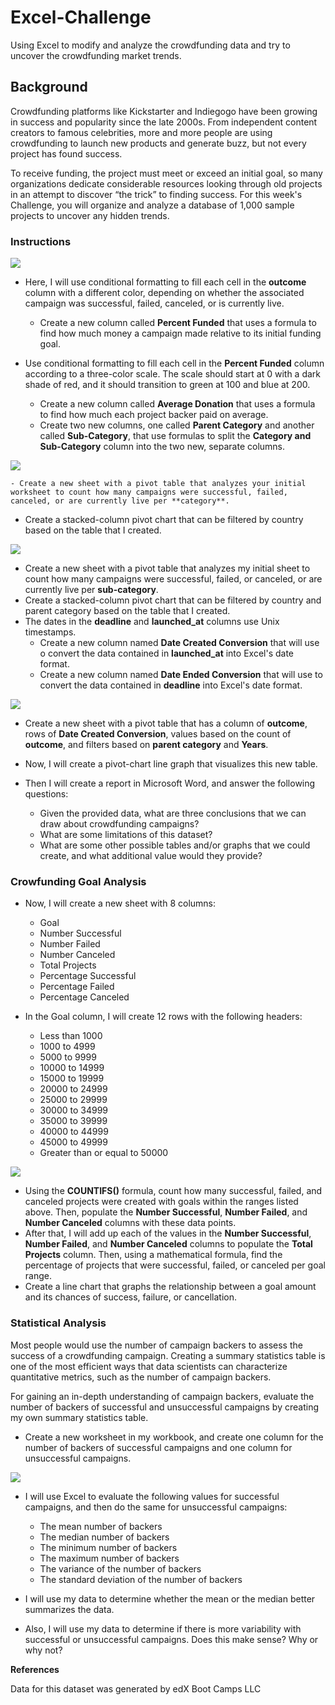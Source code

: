# Excel-Challenge
Using Excel to modify and analyze the crowdfunding data and try to uncover the crowdfunding market trends.

## Background

Crowdfunding platforms like Kickstarter and Indiegogo have been growing in success and popularity since the late 2000s. From independent content creators to famous celebrities, more and more people are using crowdfunding to launch new products and generate buzz, but not every project has found success.

To receive funding, the project must meet or exceed an initial goal, so many organizations dedicate considerable resources looking through old projects in an attempt to discover “the trick” to finding success. For this week's Challenge, you will organize and analyze a database of 1,000 sample projects to uncover any hidden trends.

### Instructions

![](Starter_Code/Images/FullTable.PNG)

- Here, I will use conditional formatting to fill each cell in the **outcome** column with a different color, depending on whether the associated campaign was successful, failed, canceled, or is currently live.
   - Create a new column called **Percent Funded** that uses a formula to find how much money a campaign made relative to its initial funding goal.

- Use conditional formatting to fill each cell in the **Percent Funded** column according to a three-color scale. The scale should start at 0 with a dark shade of red, and it should transition to green at 100 and blue at 200.
   - Create a new column called **Average Donation** that uses a formula to find how much each project backer paid on average.
   - Create two new columns, one called **Parent Category** and another called **Sub-Category**, that use formulas to split the **Category and Sub-Category** column into the two new, separate columns.

![](Starter_Code/Images/CategoryStats.PNG)


    - Create a new sheet with a pivot table that analyzes your initial worksheet to count how many campaigns were successful, failed, canceled, or are currently live per **category**.

- Create a stacked-column pivot chart that can be filtered by country based on the table that I created.

![](Starter_Code/Images/SubcategoryStats.PNG)

- Create a new sheet with a pivot table that analyzes my initial sheet to count how many campaigns were successful, failed, or canceled, or are currently live per **sub-category**. 
- Create a stacked-column pivot chart that can be filtered by country and parent category based on the table that I created.
- The dates in the **deadline** and **launched_at** columns use Unix timestamps.
   - Create a new column named **Date Created Conversion** that will use o convert the data contained in **launched_at** into Excel's date format.
   - Create a new column named **Date Ended Conversion** that will use to convert the data contained in **deadline** into Excel's date format.

![](Starter_Code/Images/LaunchDateOutcomes.PNG)

   - Create a new sheet with a pivot table that has a column of **outcome**, rows of **Date Created Conversion**, values based on the count of **outcome**, and filters based on **parent category** and **Years**.
   - Now, I will create a pivot-chart line graph that visualizes this new table.

- Then I will create a report in Microsoft Word, and answer the following questions:
   - Given the provided data, what are three conclusions that we can draw about crowdfunding campaigns?
   - What are some limitations of this dataset?
   - What are some other possible tables and/or graphs that we could create, and what additional value would they provide? 

### Crowfunding Goal Analysis
- Now, I will create a new sheet with 8 columns:
   - Goal
   - Number Successful
   - Number Failed
   - Number Canceled
   - Total Projects
   - Percentage Successful
   - Percentage Failed
   - Percentage Canceled

- In the Goal column, I will create 12 rows with the following headers:
   - Less than 1000
   - 1000 to 4999
   - 5000 to 9999
   - 10000 to 14999
   - 15000 to 19999
   - 20000 to 24999
   - 25000 to 29999
   - 30000 to 34999
   - 35000 to 39999
   - 40000 to 44999
   - 45000 to 49999
   - Greater than or equal to 50000

![](Starter_Code/Images/GoalOutcomes.PNG)

- Using the **COUNTIFS()** formula, count how many successful, failed, and canceled projects were created with goals within the ranges listed above. Then, populate the **Number Successful**, **Number Failed**, and **Number Canceled** columns with these data points.
- After that, I will add up each of the values in the **Number Successful**, **Number Failed**, and **Number Canceled** columns to populate the **Total Projects** column. Then, using a mathematical formula, find the percentage of projects that were successful, failed, or canceled per goal range.
- Create a line chart that graphs the relationship between a goal amount and its chances of success, failure, or cancellation.

### Statistical Analysis
Most people would use the number of campaign backers to assess the success of a crowdfunding campaign. Creating a summary statistics table is one of the most efficient ways that data scientists can characterize quantitative metrics, such as the number of campaign backers.

For gaining an in-depth understanding of campaign backers, evaluate the number of backers of successful and unsuccessful campaigns by creating my own summary statistics table.

- Create a new worksheet in my workbook, and create one column for the number of backers of successful campaigns and one column for unsuccessful campaigns.

![](Starter_Code/Images/backers01.png)

- I will use Excel to evaluate the following values for successful campaigns, and then do the same for unsuccessful campaigns:
   - The mean number of backers
   - The median number of backers
   - The minimum number of backers
   - The maximum number of backers
   - The variance of the number of backers
   - The standard deviation of the number of backers

- I will use my data to determine whether the mean or the median better summarizes the data.
- Also, I will use my data to determine if there is more variability with successful or unsuccessful campaigns. Does this make sense? Why or why not?

**References**

Data for this dataset was generated by edX Boot Camps LLC
